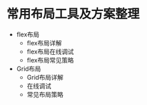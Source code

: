 # 常用布局工具及方案整理

- flex布局
    - flex布局详解
    - flex布局在线调试
    - flex布局常见策略
- Grid布局
    - Grid布局详解
    - 在线调试
    - 常见布局策略
